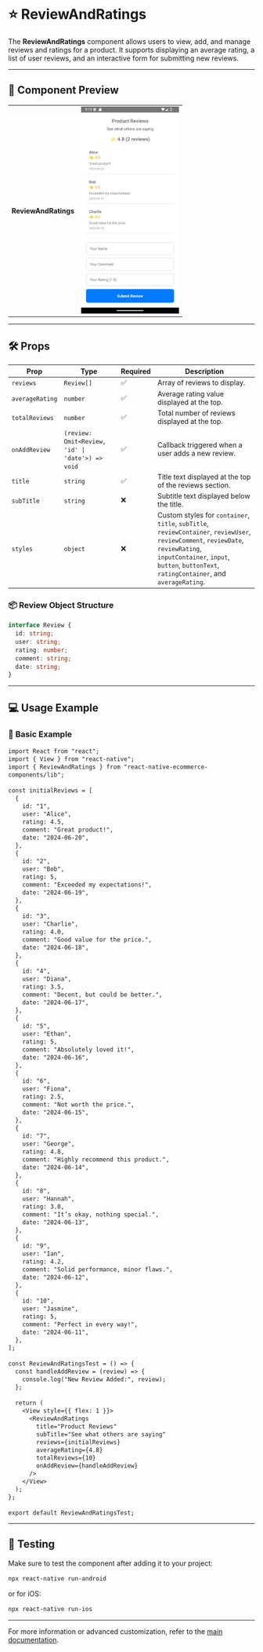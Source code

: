 # ⭐ **ReviewAndRatings**

The **ReviewAndRatings** component allows users to view, add, and manage reviews and ratings for a product. It supports displaying an average rating, a list of user reviews, and an interactive form for submitting new reviews.

---

## 📸 **Component Preview**

<table>
  <tr>
    <td><strong>ReviewAndRatings</strong></td>
    <td><img src="../../Images/ReviewAndRatings.png" alt="ReviewAndRatings" width="200"/></td>
  </tr>
</table>

---

## 🛠️ **Props**

| Prop            | Type                                      | Required  | Description                                                                                                                                                        |
| --------------- | ---------------------------------------- | --------- | ------------------------------------------------------------------------------------------------------------------------------------------------------------------ |
| `reviews`       | `Review[]`                               | ✅        | Array of reviews to display.                                                                                                                                      |
| `averageRating` | `number`                                 | ✅        | Average rating value displayed at the top.                                                                                                                        |
| `totalReviews`  | `number`                                 | ✅        | Total number of reviews displayed at the top.                                                                                                                     |
| `onAddReview`   | `(review: Omit<Review, 'id' \| 'date'>) => void` | ✅        | Callback triggered when a user adds a new review.                                                                                                                 |
| `title`         | `string`                                 | ✅        | Title text displayed at the top of the reviews section.                                                                                                           |
| `subTitle`      | `string`                                 | ❌        | Subtitle text displayed below the title.                                                                                                                          |
| `styles`        | `object`                                 | ❌        | Custom styles for `container`, `title`, `subTitle`, `reviewContainer`, `reviewUser`, `reviewComment`, `reviewDate`, `reviewRating`, `inputContainer`, `input`, `button`, `buttonText`, `ratingContainer`, and `averageRating`. |


### 📦 **Review Object Structure**

```ts
interface Review {
  id: string;
  user: string;
  rating: number;
  comment: string;
  date: string;
}
```

---

## 💻 **Usage Example**

### 📝 **Basic Example**

```tsx
import React from "react";
import { View } from "react-native";
import { ReviewAndRatings } from "react-native-ecommerce-components/lib";

const initialReviews = [
  {
    id: "1",
    user: "Alice",
    rating: 4.5,
    comment: "Great product!",
    date: "2024-06-20",
  },
  {
    id: "2",
    user: "Bob",
    rating: 5,
    comment: "Exceeded my expectations!",
    date: "2024-06-19",
  },
  {
    id: "3",
    user: "Charlie",
    rating: 4.0,
    comment: "Good value for the price.",
    date: "2024-06-18",
  },
  {
    id: "4",
    user: "Diana",
    rating: 3.5,
    comment: "Decent, but could be better.",
    date: "2024-06-17",
  },
  {
    id: "5",
    user: "Ethan",
    rating: 5,
    comment: "Absolutely loved it!",
    date: "2024-06-16",
  },
  {
    id: "6",
    user: "Fiona",
    rating: 2.5,
    comment: "Not worth the price.",
    date: "2024-06-15",
  },
  {
    id: "7",
    user: "George",
    rating: 4.8,
    comment: "Highly recommend this product.",
    date: "2024-06-14",
  },
  {
    id: "8",
    user: "Hannah",
    rating: 3.0,
    comment: "It’s okay, nothing special.",
    date: "2024-06-13",
  },
  {
    id: "9",
    user: "Ian",
    rating: 4.2,
    comment: "Solid performance, minor flaws.",
    date: "2024-06-12",
  },
  {
    id: "10",
    user: "Jasmine",
    rating: 5,
    comment: "Perfect in every way!",
    date: "2024-06-11",
  },
];

const ReviewAndRatingsTest = () => {
  const handleAddReview = (review) => {
    console.log("New Review Added:", review);
  };

  return (
    <View style={{ flex: 1 }}>
      <ReviewAndRatings
        title="Product Reviews"
        subTitle="See what others are saying"
        reviews={initialReviews}
        averageRating={4.8}
        totalReviews={10}
        onAddReview={handleAddReview}
      />
    </View>
  );
};

export default ReviewAndRatingsTest;
```

---

## 🧪 **Testing**

Make sure to test the component after adding it to your project:

```sh
npx react-native run-android
```

or for iOS:

```sh
npx react-native run-ios
```

---

For more information or advanced customization, refer to the [main documentation](../../README.md).
